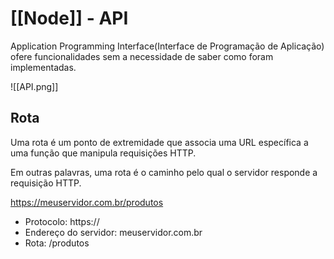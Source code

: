 # [[Node]] - API


Application Programming Interface(Interface de Programação de Aplicação) ofere funcionalidades sem a necessidade de saber como foram implementadas.

![[API.png]]

## Rota
Uma rota é um ponto de extremidade que associa uma URL específica a uma função que manipula requisições HTTP.

Em outras palavras, uma rota é o caminho pelo qual o servidor responde a requisição HTTP.

https://meuservidor.com.br/produtos

- Protocolo: https://
- Endereço do servidor: meuservidor.com.br
- Rota: /produtos
